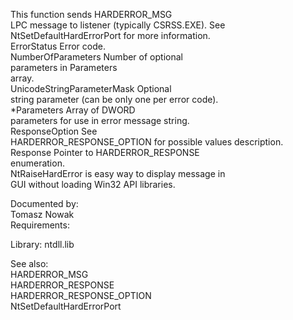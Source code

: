 This function sends HARDERROR\_MSG \
LPC message to listener \(typically CSRSS.EXE\). See \
NtSetDefaultHardErrorPort for more information. \
ErrorStatus Error code. \
NumberOfParameters Number of optional \
parameters in Parameters \
array. \
UnicodeStringParameterMask Optional \
string parameter \(can be only one per error code\). \
\*Parameters Array of DWORD \
parameters for use in error message string. \
ResponseOption See \
HARDERROR\_RESPONSE\_OPTION for possible values description. \
Response Pointer to HARDERROR\_RESPONSE \
enumeration. \
NtRaiseHardError is easy way to display message in \
GUI without loading Win32 API libraries.

Documented by: \
Tomasz Nowak \
Requirements:

Library: ntdll.lib

See also: \
HARDERROR\_MSG \
HARDERROR\_RESPONSE \
HARDERROR\_RESPONSE\_OPTION \
NtSetDefaultHardErrorPort
